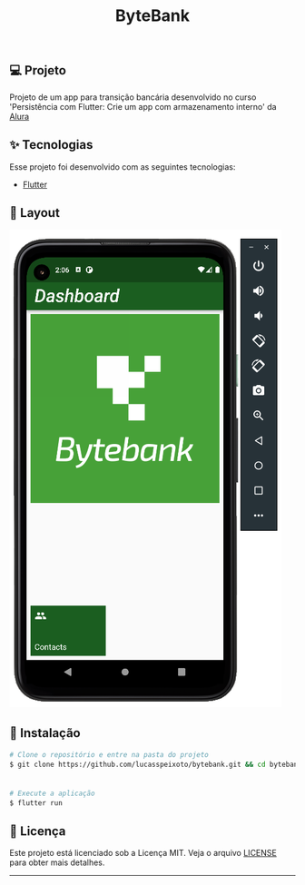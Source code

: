 <h1 align="center">
   ByteBank
</h1>

<br>

## 💻 Projeto

Projeto de um app para transição bancária desenvolvido no curso 'Persistência com Flutter: Crie um app com armazenamento interno' da [Alura](https://www.alura.com.br/planos-cursos-online?gclid=Cj0KCQiA3rKQBhCNARIsACUEW_ZR4KUI3T0oGwYgC51z7KrMeowvbc4Q1LDFh2xqwHc8r7K1cueXTyAaAmf-EALw_wcB)

## ✨ Tecnologias

Esse projeto foi desenvolvido com as seguintes tecnologias:

- [Flutter](https://flutter.dev/?gclid=Cj0KCQiAr5iQBhCsARIsAPcwROPG15yyqXVCMGJaCFGwtAR_CASdAO_F2F9VZZiP3mXTz8LK0x5-O9UaAp3SEALw_wcB&gclsrc=aw.ds)

## 🔖 Layout

![interface](assets/images/layout.png 'Layout')

## 🚀 Instalação

```bash
# Clone o repositório e entre na pasta do projeto
$ git clone https://github.com/lucasspeixoto/bytebank.git && cd bytebank


# Execute a aplicação
$ flutter run

```

## 📝 Licença

Este projeto está licenciado sob a Licença MIT. Veja o arquivo [LICENSE](LICENSE) para obter mais detalhes.

---
